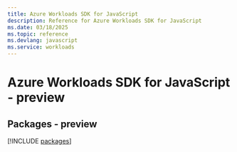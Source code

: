 ```yaml
---
title: Azure Workloads SDK for JavaScript
description: Reference for Azure Workloads SDK for JavaScript
ms.date: 03/18/2025
ms.topic: reference
ms.devlang: javascript
ms.service: workloads
---
```

# Azure Workloads SDK for JavaScript - preview
## Packages - preview
[!INCLUDE [packages](workloads-index.md)]